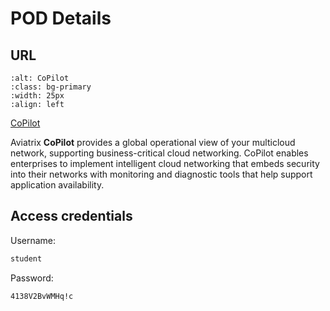 # POD Details


## URL

```{image} images/copilot.png
:alt: CoPilot
:class: bg-primary
:width: 25px
:align: left
```

<a href="https://cplt.pod1.aviatrixlab.com" target="_blank">CoPilot</a>

Aviatrix **CoPilot** provides a global operational view of your multicloud network, supporting business-critical cloud networking. CoPilot enables enterprises to implement intelligent cloud networking that embeds security into their networks with monitoring and diagnostic tools that help support application availability.

## Access credentials

Username:

```bash
student
```

Password:

```bash
4138V2BvWMHq!c
```
